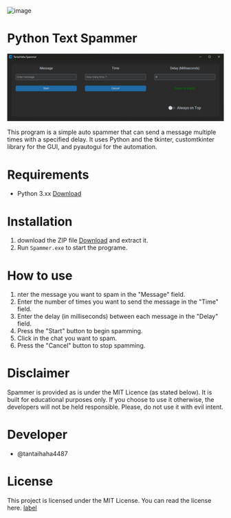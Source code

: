 ![image](https://github.com/tantaihaha4487/Python-Text-Spammer/blob/34f5463b4d810a58add873d4a8b0932aede73f9f/pics/Screenshot%202023-04-11%20174318.png)

# Python Text Spammer

![image](https://github.com/tantaihaha4487/Spam_Text/blob/1e0e1575a20237aea0df5941302a3b5ee763f2c8/pics/example.png)

This program is a simple auto spammer that can send a message multiple times with a specified delay. It uses Python and the tkinter, customtkinter library for the GUI, and pyautogui for the automation.

# Requirements
* Python 3.xx [Download](https://www.python.org/downloads/)

# Installation
1. download the ZIP file [Download](https://github.com/tantaihaha4487/Python-Text-Spammer/releases/download/v3.0/main.zip) and extract it.
2. Run `Spammer.exe` to start the programe.

# How to use
1. nter the message you want to spam in the "Message" field.
2. Enter the number of times you want to send the message in the "Time" field.
3. Enter the delay (in milliseconds) between each message in the "Delay" field.
4. Press the "Start" button to begin spamming.
5. Click in the chat you want to spam.
6. Press the "Cancel" button to stop spamming.

# Disclaimer
Spammer is provided as is under the MIT Licence (as stated below). It is built for educational purposes only. If you choose to use it otherwise, the developers will not be held responsible. Please, do not use it with evil intent.

# Developer
* @tantaihaha4487

# License
This project is licensed under the MIT License. You can read the license here. [label](LICENSE)
